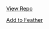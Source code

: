 [View Repo](https://therealfoxster.github.io/altsource-viewer/view/?source=https://github.com/enessivac/Enes-Altstore/raw/main/app-repo.json)

[Add to Feather](feather://source/https://github.com/enessivac/Enes-Altstore/raw/main/app-repo.json)
